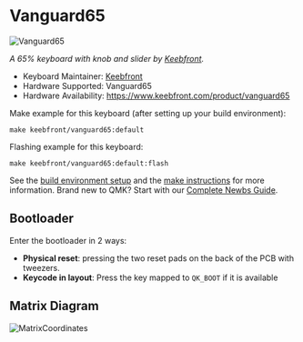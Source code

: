 # Vanguard65

![Vanguard65](https://i.imgur.com/1AnyRaEh.png)

*A 65% keyboard with knob and slider by [Keebfront](https://keebfront.com/).*

* Keyboard Maintainer: [Keebfront](https://keebfront.com/)
* Hardware Supported: Vanguard65
* Hardware Availability: https://www.keebfront.com/product/vanguard65

Make example for this keyboard (after setting up your build environment):

    make keebfront/vanguard65:default

Flashing example for this keyboard:

    make keebfront/vanguard65:default:flash

See the [build environment setup](https://docs.qmk.fm/#/getting_started_build_tools) and the [make instructions](https://docs.qmk.fm/#/getting_started_make_guide) for more information. Brand new to QMK? Start with our [Complete Newbs Guide](https://docs.qmk.fm/#/newbs).

## Bootloader

Enter the bootloader in 2 ways:

* **Physical reset**: pressing the two reset pads on the back of the PCB with tweezers.
* **Keycode in layout**: Press the key mapped to `QK_BOOT` if it is available

## Matrix Diagram
![MatrixCoordinates](https://i.imgur.com/rQfEXyeh.jpeg)